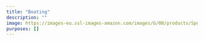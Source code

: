 ```yaml
---
title: "Boating"
description: ""
image: https://images-eu.ssl-images-amazon.com/images/G/08/products/Sports/2.Test_HP/lifestyle/sportsnautiques
purposes: []
---
```

